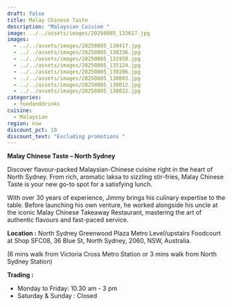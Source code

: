 ```yaml
---
draft: false
title: Malay Chinese Taste
description: "Malaysian Cuisine "
image: ../../assets/images/20250805_133617.jpg
images:
  - ../../assets/images/20250805_130417.jpg
  - ../../assets/images/20250805_130336.jpg
  - ../../assets/images/20250805_131958.jpg
  - ../../assets/images/20250805_135124.jpg
  - ../../assets/images/20250805_130206.jpg
  - ../../assets/images/20250805_130003.jpg
  - ../../assets/images/20250805_130012.jpg
  - ../../assets/images/20250805_130022.jpg
categories:
  - foodanddrinks
cuisine:
  - Malaysian
region: nsw
discount_pct: 10
discount_text: "Excluding promotions "
---
```

**Malay Chinese Taste – North Sydney**

Discover flavour-packed Malaysian-Chinese cuisine right in the heart of North Sydney. From rich, aromatic laksa to sizzling stir-fries, Malay Chinese Taste is your new go-to spot for a satisfying lunch.

With over 30 years of experience, Jimmy brings his culinary expertise to the table. Before launching his own venture, he worked alongside his uncle at the iconic Malay Chinese Takeaway Restaurant, mastering the art of authentic flavours and fast-paced service.

**Location :** North Sydney Greenwood Plaza Metro Level/upstairs Foodcourt at Shop SFC08, 36 Blue St, North Sydney, 2060, NSW, Australia. 

(6 mins walk from Victoria Cross Metro Station or 3 mins walk from North Sydney Station)

**Trading :** 

* Monday to Friday: 10.30 am - 3 pm
* Saturday & Sunday : Closed

